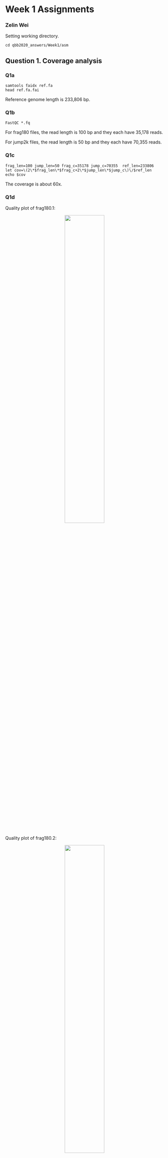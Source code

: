 # Week 1 Assignments
### Zelin Wei
Setting working directory.

	cd qbb2020_answers/Week1/asm

## Question 1. Coverage analysis
### Q1a
	samtools faidx ref.fa
	head ref.fa.fai
Reference genome length is 233,806 bp.

### Q1b
	FastQC *.fq
For frag180 files, the read length is 100 bp and they each have 35,178 reads.

For jump2k files, the read length is 50 bp and they each have 70,355 reads.

### Q1c
	frag_len=100 jump_len=50 frag_c=35178 jump_c=70355 	ref_len=233806
	let cov=\(2\*$frag_len\*$frag_c+2\*$jump_len\*$jump_c\)\/$ref_len
	echo $cov
The coverage is about 60x.

### Q1d
Quality plot of frag180.1:

<center><img src="frag180_1_per_base_quality.png" width="50%" height="50%"/></center>

Quality plot of frag180.2:

<center><img src="frag180_2_per_base_quality.png" width="50%" height="50%"/></center>

</center>Quality plot of jump2k.1:

<center><img src="jump2k_1_per_base_quality.png" width="50%" height="50%"/></center>

Quality plot of jump2k.2:

<center><img src="jump2k_2_per_base_quality.png" width="50%" height="50%"/></center>

## Question 2. Kmer analysis
### Q2a

	jellyfish count -m 21 -C -s 1000000 *.fq
	jellyfish histo *.jf > mer_counts.hist
	less mer_counts.hist
1091 21-mers have 50 counts.

### Q2b

	jellyfish dump -c -t mer_counts.jf | sort -k 2 -nr | head > Top10_21mers.txt
The outputs are:

<center>

|21-mer sequence|Count number|
|----|:----:|
|GCCCACTAATTAGTGGGCGCC|105|
|CGCCCACTAATTAGTGGGCGC|104|
|CCCACTAATTAGTGGGCGCCG|104|
|ACGGCGCCCACTAATTAGTGG|101|
|CAGGCCAGCTTATAAGCTGGC|98|
|AACAGGCCAGCTTATAAGCTG|98|
|ACAGGCCAGCTTATAAGCTGG|97|
|AGGCCAGCTTATAAGCTGGCC|95|
|AGCATCGCCCACATGTGGGCG|83|
|GCATCGCCCACATGTGGGCGA|82|

</center>

### Q2c
Upload the hist file to [GenomeScope](http://www.genomescope.org). Set kmer length to 21 and read length to 100 (although jump files only have a read length of 50 bp).

The [results](http://qb.cshl.edu/genomescope/analysis.php?code=ALOfmJMGxV74n9lusws7) show that the min genome haploid length is 233,468 bp.

### Q2d
GenomeScope estimated that the genome length is between 233,468 bp and 233,805 bp, very close to the actual length (233,806 bp), so it did very well.

## Question 3. *De novo* assembly
Assemble the genome using <font color=#ea4335>`spades`</font>:

	spades.py --pe1-1 frag180.1.fq --pe1-2 frag180.2.fq --mp1-1 jump2k.1.fq --mp1-2 jump2k.2.fq -o assembled -t 4 -k 31
### Q3a
	grep -c '>' assembled/contigs.fasta
The line gives 4, meaning that we have 4 contigs.
### Q3b
	samtools faidx assembled/contigs.fasta
	head assembled/contigs.fasta.fai
The results are:

<center>

|Name|Length|Offset|Linebases|Linewidth|
|----|----|----|----|----|
|NODE_1_length_105831_cov_20.671371|105831 | 36   |   60   |   61|
|NODE_2_length_47861_cov_20.231319|47861 |  107666 | 60   |   61|
|NODE_3_length_41352_cov_20.588756    |   41352 |  156360 | 60   |   61|
|NODE_4_length_39423_cov_20.384723    |   39423 |  198437 | 60   |   61|

</center>

The column 'Length' corresponds to the length of the contigs.
### Q3c
	sort -k 2 -nr assembled/contigs.fasta.fai|head -1
This line gives that NODE\_1\_length\_105831\_cov\_20.671371 is the biggest contig with a length of 105,831 bp.
### Q3d
Write a python script [`GetN50.py`](GetN50.py), and run the following lines:

	sort -k 2 -nr asm/assembled/contigs.fasta.fai > sorted_contigs.fai
	python GetN50.py sorted_contigs.fai 233806
It gives that the N50 contig length is 47,861 bp.

## Question 4. Whole genome alignment
### Q4a
	dnadiff asm/ref.fa  asm/assembled/contigs.fasta
The average identify of my assembly compared to the ref genome is 100 %.
### Q4b
	nucmer -p nucmer asm/ref.fa  asm/assembled/contigs.fasta
	show-coords nucmer.delta
The outputs give that the longest alignment length is 105,831 bp.
### Q4c
	less out.report
The report gives that there is one 712-bp insertion in the query assembly, and five small insertions in the reference genome (that is 5 deletions in query assembly).

## Question 5. Decoding the insertion
Download the decoder script:

	wget https://raw.githubusercontent.com/bxlab/qbb2020/master/week1/ported_decoder.py
### Q5a
	show-coords out.delta
It gives that the insertion should be on NODE\_3\_length\_41352\_cov\_20.588756: 13,854...14,565 bp.
### Q5b
The insertion length in my assembly is 712 bp according to <font color=#ea4335>`less out.report`</font> and <font color=#ea4335>`show-coords out.delta`</font>.
### Q5c
Extract the insertion from my assembly:

	samtools faidx asm/assembled/contigs.fasta NODE_3_length_41352_cov_20.588756:13,854-14565 > Insertion_seq.fa
### Q5d
Run the following line:
	
	python ported_decoder.py --decode --rev_comp --input Insertion_seq.fa
And it gives:

<center><font color=red size=5 face=copperplate>Congratulations to the 2020 CMDB @ JHU class!  Keep on looking for little green aliens...</font></center>











